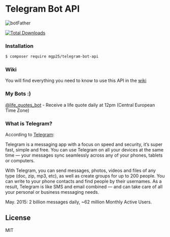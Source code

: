 # Telegram Bot API

![botFather](http://cl.ly/image/2Z0o2W3G0E1q/Untitled-3.png)

[![Total Downloads](https://poser.pugx.org/mgp25/telegram-bot-api/downloads)](https://packagist.org/packages/mgp25/telegram-bot-api)
### Installation

```sh
$ composer require mgp25/telegram-bot-api
```

### Wiki

You will find everything you need to know to use this API in the [wiki](https://github.com/mgp25/Telegram-Bot-API/wiki)

### My Bots :)

[@life_quotes_bot](https://telegram.me/life_quotes_bot) - Receive a life quote daily at 12pm (Central European Time Zone)


### What is Telegram?
According to [Telegram](https://www.telegram.org/):

>

Telegram is a messaging app with a focus on speed and security, it’s super fast, simple and free. You can use Telegram on all your devices at the same time — your messages sync seamlessly across any of your phones, tablets or computers.

With Telegram, you can send messages, photos, videos and files of any type (doc, zip, mp3, etc), as well as create groups for up to 200 people. You can write to your phone contacts and find people by their usernames. As a result, Telegram is like SMS and email combined — and can take care of all your personal or business messaging needs.

May. 2015: 2 billion messages daily, ~62 million Monthly Active Users.

## License

MIT

